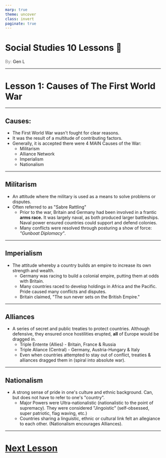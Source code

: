 ```yaml
---
marp: true
theme: uncover
class: invert
paginate: true
---
```


# <!--fit-->Social Studies 10 Lessons :book:

<span style="color:grey">By:</span> Gen L

<!--_footer: In partnership with Hyperion University, 2023-->

---

# Lesson 1: Causes of The First World War

---

## Causes:

* The First World War wasn't fought for clear reasons. 
* It was the result of a multitude of contributing factors. 
* Generally, it is accepted there were 4 MAIN Causes of the War:
    * Militarism
    * Alliance Network
    * Imperialism
    * Nationalism

---

## Militarism

* An attitude where the military is used as a means to solve problems or disputes.
* Often referred to as "Sabre Rattling"
    * Prior to the war, Britain and Germany had been involved in a frantic **arms race.** It was largely naval, as both produced larger battleships. Naval power ensured countries could support and defend colonies.
    * Many conflicts were resolved through posturing a show of force: *"Gunboat Diplomacy"*.

---

## Imperialism

* The attitude whereby a country builds an empire to increase its own strength and wealth.
    * Germany was racing to build a colonial empire, putting them at odds with Britain.
    * Many countries raced to develop holdings in Africa and the Pacific. Pride caused many conflicts and disputes.
    * Britain claimed, "The sun never sets on the British Empire."

---

## Alliances

* A series of secret and public treaties to protect countries. Although defensive, they ensured once hostilities erupted, **all** of Europe would be dragged in.
    * Triple Entente (Allies) - Britain, France & Russia
    * Triple Aliance (Central) - Germany, Austria-Hungary & Italy
    * Even when countries attempted to stay out of conflict, treaties & alliances dragged them in (spiral into absolute war).

---

## Nationalism

* A strong sense of pride in one's culture and ethnic background. Can, but does not have to refer to one's "country".
    * Major Powers were Ultra-nationalistic (nationalistic to the point of supremacy). They were considered "Jingoistic" (self-obsessed, super patriotic, flag waving, etc.)
    * Countries sharing a linguistic, ethnic or cultural link felt an allegiance to each other. (Nationalism encourages Alliances).

---

# [Next Lesson](Lesson%202.html)